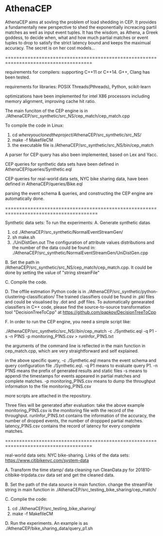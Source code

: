 # AthenaCEP

AthenaCEP aims at sovling the problem of load shedding in CEP. It provides a fundamentally new perspective to shed the exponentially increacing partil matches as well as input event tuples. It has the wisdom, as Athena, a Greek goddess, to decide when, what and how much partial matches or event tuples to drop to satisfy the strict latency bound and keeps the maximual accuracy. The secret is on her cost models...

=====================================================================================

requirements for compilers: supporting C++11 or C++14.  G++, Clang has been tested.

requirements for libraries: POSIX Threads(Pthreads), Python, scikit-learn

optimizations have been implemented for intel X86 processors including memory alignment, improving cache hit ratio.


The main funciton of the CEP engine is in ./AthenaCEP/src_synthetic/src_NS/cep_match/cep_match.cpp

To compile the code in Linux:
1. cd $where you cloned the project$/AthenaCEP/src_synthetic/src_NS/
2. make -f MakefileCM 
3. the executable file is   /AthenaCEP/src_synthetic/src_NS/bin/cep_match

A parser for CEP query has also been implemented, based on Lex and Yacc.

CEP queries for synthetic data sets have been defined in AthenaCEP/queries/Synthetic.eql

CEP queries for real-world data sets, NYC bike sharing data, have been defined in AthenaCEP/queries/Bike.eql

parsing the event schema & queries, and constructing the CEP engine are automatically done. 


=======================================================================================

Synthetic data sets:
To run the experiments:
A. Generate synthetic datas
   1. cd  ./AthenaCEP/src_synthetic/NormalEventStreamGen/
   2. sh make.sh
   3. ./UniDistGen.out
   The configuration of attribute values distributions and the number of the data could be found in:
        ./AthenaCEP/src_synthetic/NormalEventStreamGen/UniDistGen.cpp
        
B. Set the path in /AthenaCEP/src_synthetic/src_NS/cep_match/cep_match.cpp. 
   It could be done by setting the value of "string streamFile"

C. Compile the code. 

D. The offile estmation Python code is in  ./AthenaCEP/src_synthetic/python-clustering-classification/ 
   The trained classifiers could be found in .pkl files and could be visualised by .dot and .pdf files.
   To automatically genearated classifiers in C++ code, please find the source-to-source transformation tool  "DecisionTreeToCpp" at https://github.com/papkov/DecisionTreeToCpp    

F. In order to run the CEP engine, you need a simple script like:

./AthenaCEP/src_synthetic/src_NS//bin/cep_match -c ./Synthetic.eql -q P1 -s -n P1NS -p monitoring_P1NS.csv > runInfor_P1NS.txt
   
   the arguments of the command line is reflected in the main function in cep_match.cpp, which are very straightforward and self explained.

   in the above specific query, -c ./Synthetic.eql  means the event schema and query configuration file ./Synthetic.eql. 
        -q P1                       means to evaluate  query P1.
        -n P1NS                     means the prefix of generated results and  static files
        -s                          means to appendi the timestamps for events appeared in partial matches and complete matches.
        -p monitoring_P1NS.csv      means to dump the throughput information to the file monitoring_P1NS.csv 
        
   more scripts are attached in the repository.
   
   Three files will be generated after evaluation: take the above example 
          monitoring_P1NS.csv   is the monitoring file with the record of the throughput.
          runInfor_P1NS.txt     contains the information of the accuracy, the number of dropped events, the number of droppped partial matches.
          latency_P1NS.csv      contains the record of latency for every complete matches.
          
=====================================================================================

real-world data sets: NYC bike-sharing. 
Links of the data sets: https://www.citibikenyc.com/system-data

A. Transform the time stamp/ data cleaning
   run CleanData.py for 201810-citibike-tripdata.csv data set and get the cleaned data.

B. Set the path of the data source in main function.
   change the streamFile string in main function in ./AthenaCEP/src_testing_bike_sharing/cep_match/

C. Complie the code:
   1.  cd ./AthenaCEP/src_testing_bike_sharing/
   2.  make -f MakefileCM

D. Run the experiments.
   An example is as  ./AthenaCEP/bike_sharing_data/query_p1.sh

